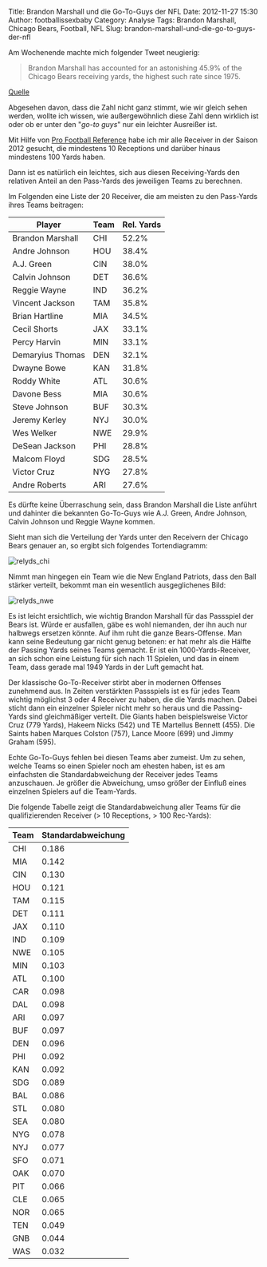 Title: Brandon Marshall und die Go-To-Guys der NFL
Date: 2012-11-27 15:30
Author: footballissexbaby
Category: Analyse
Tags: Brandon Marshall, Chicago Bears, Football, NFL
Slug: brandon-marshall-und-die-go-to-guys-der-nfl

Am Wochenende machte mich folgender Tweet neugierig:

> Brandon Marshall has accounted for an astonishing 45.9% of the Chicago
> Bears receiving yards, the highest such rate since 1975.

[Quelle][]

Abgesehen davon, dass die Zahl nicht ganz stimmt, wie wir gleich sehen
werden, wollte ich wissen, wie außergewöhnlich diese Zahl denn wirklich
ist oder ob er unter den "*go-to guys*" nur ein leichter Ausreißer ist.

Mit Hilfe von [Pro Football Reference][] habe ich mir alle Receiver in
der Saison 2012 gesucht, die mindestens 10 Receptions und darüber hinaus
mindestens 100 Yards haben.

Dann ist es natürlich ein leichtes, sich aus diesen Receiving-Yards den
relativen Anteil an den Pass-Yards des jeweiligen Teams zu berechnen.

Im Folgenden eine Liste der 20 Receiver, die am meisten zu den
Pass-Yards ihres Teams beitragen:

<table class="table">
<thead>
  <tr><th>Player</th><th>Team</th><th>Rel. Yards</th></tr>
</thead>
<tbody>
  <tr><td>Brandon Marshall</td><td>CHI</td><td>52.2%</td></tr>
  <tr><td>Andre Johnson</td><td>HOU</td><td>38.4%</td></tr>
  <tr><td>A.J. Green</td><td>CIN</td><td>38.0%</td></tr>
  <tr><td>Calvin Johnson</td><td>DET</td><td>36.6%</td></tr>
  <tr><td>Reggie Wayne</td><td>IND</td><td>36.2%</td></tr>
  <tr><td>Vincent Jackson</td><td>TAM</td><td>35.8%</td></tr>
  <tr><td>Brian Hartline</td><td>MIA</td><td>34.5%</td></tr>
  <tr><td>Cecil Shorts</td><td>JAX</td><td>33.1%</td></tr>
  <tr><td>Percy Harvin</td><td>MIN</td><td>33.1%</td></tr>
  <tr><td>Demaryius Thomas</td><td>DEN</td><td>32.1%</td></tr>
  <tr><td>Dwayne Bowe</td><td>KAN</td><td>31.8%</td></tr>
  <tr><td>Roddy White</td><td>ATL</td><td>30.6%</td></tr>
  <tr><td>Davone Bess</td><td>MIA</td><td>30.6%</td></tr>
  <tr><td>Steve Johnson</td><td>BUF</td><td>30.3%</td></tr>
  <tr><td>Jeremy Kerley</td><td>NYJ</td><td>30.0%</td></tr>
  <tr><td>Wes Welker</td><td>NWE</td><td>29.9%</td></tr>
  <tr><td>DeSean Jackson</td><td>PHI</td><td>28.8%</td></tr>
  <tr><td>Malcom Floyd</td><td>SDG</td><td>28.5%</td></tr>
  <tr><td>Victor Cruz</td><td>NYG</td><td>27.8%</td></tr>
  <tr><td>Andre Roberts</td><td>ARI</td><td>27.6%</td></tr>
</tbody>
</table>

Es dürfte keine Überraschung sein, dass Brandon Marshall die Liste
anführt und dahinter die bekannten Go-To-Guys wie A.J. Green, Andre
Johnson, Calvin Johnson und Reggie Wayne kommen.

Sieht man sich die Verteilung der Yards unter den Receivern der Chicago
Bears genauer an, so ergibt sich folgendes Tortendiagramm:

![][1]

Nimmt man hingegen ein Team wie die New England Patriots, dass den Ball
stärker verteilt, bekommt man ein wesentlich ausgeglichenes Bild:

![][2]

Es ist leicht ersichtlich, wie wichtig Brandon Marshall für das
Passspiel der Bears ist. Würde er ausfallen, gäbe es wohl niemanden, der
ihn auch nur halbwegs ersetzen könnte. Auf ihm ruht die ganze
Bears-Offense. Man kann seine Bedeutung gar nicht genug betonen: er hat
mehr als die Hälfte der Passing Yards seines Teams gemacht. Er ist ein
1000-Yards-Receiver, an sich schon eine Leistung für sich nach 11
Spielen, und das in einem Team, dass gerade mal 1949 Yards in der Luft
gemacht hat.

Der klassische Go-To-Receiver stirbt aber in modernen Offenses zunehmend
aus. In Zeiten verstärkten Passspiels ist es für jedes Team wichtig
möglichst 3 oder 4 Receiver zu haben, die die Yards machen. Dabei sticht
dann ein einzelner Spieler nicht mehr so heraus und die Passing-Yards
sind gleichmäßiger verteilt. Die Giants haben beispielsweise Victor Cruz
(779 Yards), Hakeem Nicks (542) und TE Martellus Bennett (455). Die
Saints haben Marques Colston (757), Lance Moore (699) und Jimmy Graham
(595).

Echte Go-To-Guys fehlen bei diesen Teams aber zumeist. Um zu sehen,
welche Teams so einen Spieler noch am ehesten haben, ist es am
einfachsten die Standardabweichung der Receiver jedes Teams anzuschauen.
Je größer die Abweichung, umso größer der Einfluß eines einzelnen
Spielers auf die Team-Yards.

Die folgende Tabelle zeigt die Standardabweichung aller Teams für die
qualifizierenden Receiver (\> 10 Receptions, \> 100 Rec-Yards):

<table class="table">
<thead>
  <tr><th>Team</th><th>Standardabweichung</th></tr>
</thead>
<tbody>
  <tr><td>CHI</td><td>0.186</td></tr>
  <tr><td>MIA</td><td>0.142</td></tr>
  <tr><td>CIN</td><td>0.130</td></tr>
  <tr><td>HOU</td><td>0.121</td></tr>
  <tr><td>TAM</td><td>0.115</td></tr>
  <tr><td>DET</td><td>0.111</td></tr>
  <tr><td>JAX</td><td>0.110</td></tr>
  <tr><td>IND</td><td>0.109</td></tr>
  <tr><td>NWE</td><td>0.105</td></tr>
  <tr><td>MIN</td><td>0.103</td></tr>
  <tr><td>ATL</td><td>0.100</td></tr>
  <tr><td>CAR</td><td>0.098</td></tr>
  <tr><td>DAL</td><td>0.098</td></tr>
  <tr><td>ARI</td><td>0.097</td></tr>
  <tr><td>BUF</td><td>0.097</td></tr>
  <tr><td>DEN</td><td>0.096</td></tr>
  <tr><td>PHI</td><td>0.092</td></tr>
  <tr><td>KAN</td><td>0.092</td></tr>
  <tr><td>SDG</td><td>0.089</td></tr>
  <tr><td>BAL</td><td>0.086</td></tr>
  <tr><td>STL</td><td>0.080</td></tr>
  <tr><td>SEA</td><td>0.080</td></tr>
  <tr><td>NYG</td><td>0.078</td></tr>
  <tr><td>NYJ</td><td>0.077</td></tr>
  <tr><td>SFO</td><td>0.071</td></tr>
  <tr><td>OAK</td><td>0.070</td></tr>
  <tr><td>PIT</td><td>0.066</td></tr>
  <tr><td>CLE</td><td>0.065</td></tr>
  <tr><td>NOR</td><td>0.065</td></tr>
  <tr><td>TEN</td><td>0.049</td></tr>
  <tr><td>GNB</td><td>0.044</td></tr>
  <tr><td>WAS</td><td>0.032</td></tr>
</tbody>
</table>

  [Quelle]: https://twitter.com/STATS_NFL/status/272362718240059392
  [Pro Football Reference]: http://www.pro-football-reference.com
  [1]: |filename|/images/relyds_chi.png
    "relyds_chi"
  [2]: |filename|/images/relyds_nwe.png
    "relyds_nwe"
